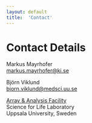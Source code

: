 ```yaml
---
layout: default
title:  'Contact'
---
```


# Contact Details

<p>
Markus Mayrhofer<br>
<a href="mailto:markus.mayrhofer@ki.se">markus.mayrhofer@ki.se</a> <br>
</p>

<p>
Björn Viklund<br>
<a href="mailto:bjorn.viklund@medsci.uu.se">bjorn.viklund@medsci.uu.se</a> <br>

</p>
<p>
<a href="http://www.medsci.uu.se/platforms/Array+and+Analysis+Facility/?languageId=1">Array & Analysis Facility</a> <br>
Science for Life Laboratory <br>
Uppsala University, Sweden
</p>




